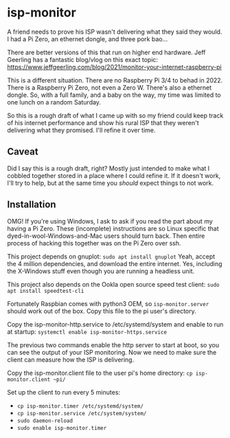 # isp-monitor
A friend needs to prove his ISP wasn't delivering what they said they would.  I had a Pi Zero, an ethernet dongle,
and three pork bao...

There are better versions of this that run on higher end hardware.  Jeff Geerling has a fantastic blog/vlog on this
exact topic: https://www.jeffgeerling.com/blog/2021/monitor-your-internet-raspberry-pi

This is a different situation.  There are no Raspberry Pi 3/4 to behad in 2022.  There is a Raspberry Pi Zero, not even
a Zero W. There's also a ethernet dongle. So, with a full family, and a baby on the way, my time was limited to one
lunch on a random Saturday.

So this is a rough draft of what I came up with so my friend could keep track of his internet performance and show his
rural ISP that they weren't delivering what they promised. I'll refine it over time.

## Caveat
Did I say this is a rough draft, right? Mostly just intended to make what I cobbled together stored in a place where I
could refine it. If it doesn't work, I'll try to help, but at the same time you *should* expect things to not work.

## Installation

OMG!  If you're using Windows, I ask to ask if you read the part about my having a Pi Zero. These (incomplete)
instructions are so Linux specific that dyed-in-wool-Windows-and-Mac users should turn back. Then entire process of
hacking this together was on the Pi Zero over ssh.

This project depends on gnuplot: `sudo apt install gnuplot`
Yeah, accept the 4 million dependencies, and download the entire internet.  Yes, including the X-Windows stuff even
though you are running a headless unit.

This project also depends on the Ookla open source speed test client: `sudo apt install speedtest-cli`

Fortunately Raspbian comes with python3 OEM, so `isp-monitor.server` should work out of the box. Copy this file to the
pi user's directory.

Copy the isp-monitor-http.service to /etc/systemd/system and enable to run at startup:
`systemctl enable isp-monitor-https.service`

The previous two commands enable the http server to start at boot, so you can see the output of your ISP monitoring. Now
we need to make sure the client can measure how the ISP is delivering.

Copy the isp-monitor.client file to the user pi's home directory: `cp isp-monitor.client ~pi/`

Set up the client to run every 5 minutes:
- `cp isp-monitor.timer /etc/systemd/system/`
- `cp isp-monitor.service /etc/system/system/`
- `sudo daemon-reload`
- `sudo enable isp-monitor.timer`

